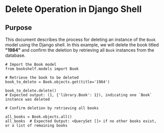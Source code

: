 # Delete Operation in Django Shell

## Purpose
This document describes the process for deleting an instance of the `Book` model using the Django shell. In this example, we will delete the book titled **"1984"** and confirm the deletion by retrieving all `Book` instances from the database.

```
# Import the Book model
from bookshelf.models import Book

# Retrieve the book to be deleted
book_to_delete = Book.objects.get(title='1984')

book_to_delete.delete()
# Expected output: (1, {'library.Book': 1}), indicating one `Book` instance was deleted

# Confirm deletion by retrieving all books

all_books = Book.objects.all()
all_books  # Expected Output: <QuerySet []> if no other books exist, or a list of remaining books
```